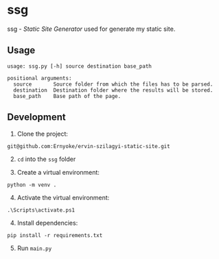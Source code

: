 # ssg

ssg - *Static Site Generator* used for generate my static site.

## Usage

```shell
usage: ssg.py [-h] source destination base_path

positional arguments:
  source       Source folder from which the files has to be parsed.
  destination  Destination folder where the results will be stored.
  base_path    Base path of the page.
```

## Development

1. Clone the project:
   
```shell
git@github.com:Ernyoke/ervin-szilagyi-static-site.git
```

2. `cd` into the `ssg` folder
   
3. Create a virtual environment:

```shell
python -m venv .
```

4. Activate the virtual environment:

```shell
.\Scripts\activate.ps1
```

4. Install dependencies:

```shell
pip install -r requirements.txt
```

5. Run `main.py`

